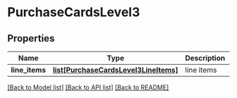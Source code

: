 # PurchaseCardsLevel3

## Properties
Name | Type | Description | Notes
------------ | ------------- | ------------- | -------------
**line_items** | [**list[PurchaseCardsLevel3LineItems]**](PurchaseCardsLevel3LineItems.md) | line items | [optional] 

[[Back to Model list]](../README.md#documentation-for-models) [[Back to API list]](../README.md#documentation-for-api-endpoints) [[Back to README]](../README.md)


